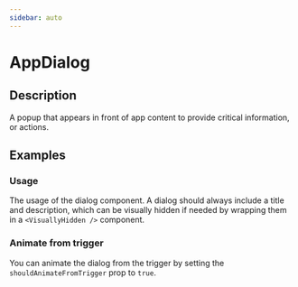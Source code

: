 ```yaml
---
sidebar: auto
---
```


# AppDialog

## Description

A popup that appears in front of app content to provide critical information, or actions.

## Examples

### Usage
The usage of the dialog component. A dialog should always include a title and description, which can be visually hidden if needed by wrapping them in a `<VisuallyHidden />` component.

<ComponentPreview name="app-dialog/simple" />

### Animate from trigger
You can animate the dialog from the trigger by setting the `shouldAnimateFromTrigger` prop to `true`.

<ComponentPreview name="app-dialog/animate-from-trigger" />